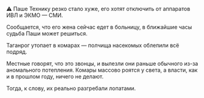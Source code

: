 ⚠️ Паше Технику резко стало хуже, его хотят отключить от аппаратов ИВЛ и ЭКМО — СМИ.

Сообщается, что его жена сейчас едет в больницу, в ближайшие часы судьба Паши может решиться.

Таганрог утопает в комарах — полчища насекомых облепили всё подряд. 

Местные говорят, что это звонцы, и вылезли они раньше обычного из-за аномального потепления. Комары массово роятся у света, а власти, как и в прошлом году, ничего не делают. 

Тогда, к слову, их реально разгребали лопатами.

